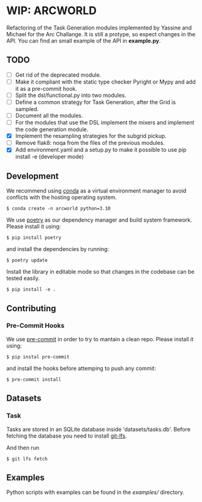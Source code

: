 # WIP: ARCWORLD
Refactoring of the Task Generation modules implemented by Yassine and Michael
for the Arc Challange. It is still a protype, so expect changes in the API.
You can find an small example of the API in **example.py**.

## TODO
- [ ] Get rid of the deprecated module.
- [ ] Make it compliant with the static type checker Pyright or Mypy and add it as a pre-commit hook.
- [ ] Split the dsl/functional.py into two modules.
- [ ] Define a common strategy for Task Generation, after the Grid is sampled.
- [ ] Document all the modules.
- [ ] For the modules that use the DSL implement the mixers and implement the code generation module.
- [x] Implement the resampling strategies for the subgrid pickup.
- [ ] Remove flak8: noqa from the files of the previous modules.
- [x] Add environment.yaml and a setup.py to make it possible to use pip install -e (developer mode)

## Development
We recommend using [conda](https://docs.conda.io/en/latest/) as a virtual
environment manager to avoid conflicts with the hosting operating system.
```shell
$ conda create -n arcworld python=3.10
```

We use [poetry](https://python-poetry.org/) as our dependency manager and build
system framework. Please install it using:
```shell
$ pip install poetry
```
and install the dependencies by running:
```shell
$ poetry update
```

Install the library in editable mode so that changes in the codebase
can be tested easily.

```shell
$ pip install -e .
```

## Contributing
### Pre-Commit Hooks
We use [pre-commit](https://pre-commit.com/) in order to try to mantain a clean repo.
Please install it using:
```shell
$ pip instal pre-commit
```
and install the hooks before attemping to push any commit:
```shell
$ pre-commit install
```

## Datasets

### Task
Tasks are stored in an SQLite database inside 'datasets/tasks.db'.
Before fetching the database you need to install
[git-lfs](https://github.com/git-lfs/git-lfs).

And then run
```shell
$ git lfs fetch
```

## Examples
Python scripts with examples can be found in the *examples/* directory.

